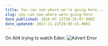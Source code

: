 ```yaml
---
title: You can see where we're going here...
slug: you-can-see-where-were-going-here
date_published: 2016-07-22T20:35:07.000Z
date_updated: 2017-11-22T20:05:15.000Z
---
```


On All4 trying to watch Eden:
![Advert Error](https://www.dropbox.com/s/wtebhu23lse6w33/Screenshot%202016-07-22%2021.33.46.png?raw=1)
